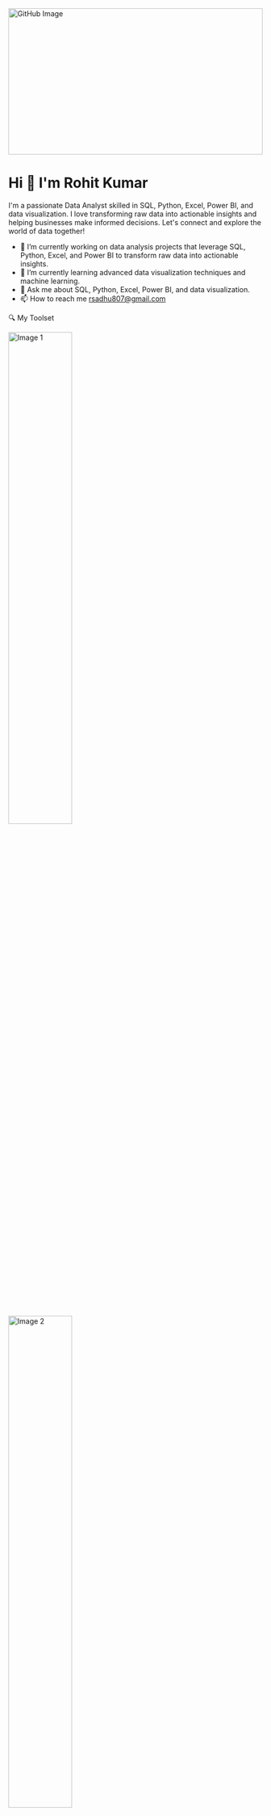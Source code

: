 <img src="https://github.com/user-attachments/assets/2a888ed6-d8f2-4e06-b15c-26434247552a" alt="GitHub Image" style="width:100%; height:290;">


# Hi 👋 I'm Rohit Kumar

I'm a passionate Data Analyst skilled in SQL, Python, Excel, Power BI, and data visualization. I love transforming raw data into actionable insights and helping businesses make informed decisions. Let's connect and explore the world of data together!


- 🔭 I’m currently working on data analysis projects that leverage SQL, Python, Excel, and Power BI to transform raw data into actionable insights.
- 🌱 I’m currently learning advanced data visualization techniques and machine learning.
- 💬 Ask me about SQL, Python, Excel, Power BI, and data visualization.
- 📫 How to reach me rsadhu807@gmail.com

🔍 My Toolset


<img src="https://github.com/user-attachments/assets/ba6a0dd0-a89f-4a94-849c-c5bda7bc49f0" alt="Image 1" style="width:50%; height:auto;">

<img src="https://github.com/user-attachments/assets/e3254b72-6338-49f0-a15b-695709bcd31d" alt="Image 2" style="width:50%; height:auto;">

<img src="https://github.com/user-attachments/assets/fa9be8e5-e159-42bc-981f-9b64c7b395d0" alt="Image 3" style="width:50%; height:auto;">

<img src="https://github.com/user-attachments/assets/4a9b555d-eb75-4a00-8ef3-6d0617d4f091" alt="Image 4" style="width:50%; height:auto;">

<img src="https://github.com/user-attachments/assets/9e98d89a-9d61-4db2-942c-81297d8621b3" alt="Image 5" style="width:50%; height:auto;">


